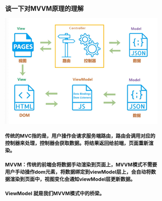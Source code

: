 ## 谈一下对MVVM原理的理解

![avatar](./img/mvvm.jpg)
### 传统的MVC指的是，用户操作会请求服务端路由，路由会调用对应的控制器来处理，控制器会获取数据。将结果返回给前端，页面重新渲染。

### MVVM：传统的前端会将数据手动渲染到页面上，MVVM模式不需要用户手动操作dom元素，将数据绑定到viewModel层上，会自动将数据渲染到页面中，视图变化会通知viewModel层更新数据。

### ViewModel 就是我们MVVM模式中的桥梁。